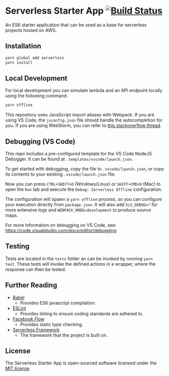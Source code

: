 # Serverless Starter App [![Build Status](https://api.travis-ci.org/comicrelief/serverless-starter-app.svg?branch=master)](https://travis-ci.org/comicrelief/serverless-starter-app)
An ES6 starter application that can be used as a base for serverless projects hosted on AWS.

## Installation

```bash
yarn global add serverless
yarn install
```

## Local Development

For local development you can simulate lambda and an API endpoint locally using
the following command.

```bash
yarn offline
```

This repository uses JavaScript import aliases with Webpack. If you are using VS Code, the `jsconfig.json` file should handle the autocompletion for you. If you are using WebStorm, you can refer to [this stackoverflow thread](https://stackoverflow.com/questions/34943631/path-aliases-for-imports-in-webstorm).

## Debugging (VS Code)

This repo includes a pre-configured template for the VS Code NodeJS Debugger. It can be found at `.templates/vscode/launch.json`.

To get started with debugging, copy the file to `.vscode/launch.json`, or copy its contents to your existing `.vscode/launch.json` file.

Now you can press `CTRL+SHIFT+D` (Windows/Linux) or `SHIFT+CMD+D` (Mac) to open the `Run` tab and execute the `Debug: Serverless Offline` configuration.

The configuration will spawn a `yarn offline` process, so you can configure your execution directly from `package.json`. It will also add `SLS_DEBUG=*` for more extensive logs and `WEBPACK_MODE=development` to produce source maps.

For more information on debugging on VS Code, see:
https://code.visualstudio.com/docs/editor/debugging


## Testing

Tests are located in the `tests` folder an can be invoked by running `yarn test`. These tests will invoke the defined
actions in a wrapper, where the response can then be tested.

## Further Reading
- [Babel](http://babeljs.io/)
    - Provides ES6 javascript compilation.
- [ESLint](https://eslint.org/)
    - Provides linting to ensure coding standards are adhered to.
- [Facebook Flow](https://flow.org/)
    - Provides static type checking.
- [Serverless Framework](https://serverless.com/)
    - The framework that the project is built on.

## License

The Serverless Starter App is open-sourced software licensed under the [MIT license](http://opensource.org/licenses/MIT).
